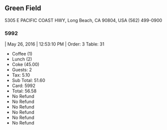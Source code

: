 ## Green Field
5305 E PACIFIC COAST HWY, Long Beach, CA 90804, USA
(562) 499-0900
### 5992
| May 26, 2016 | 12:53:10 PM |
Order: 3
Table: 31
- Coffee (1)
- Lunch (2)
- Coke (45.00)
- Guests: 2
- Tax: 5.10
- Sub Total: 51.60
- Card: 5992
- Total: 56.58
- No Refund
- No Refund
- No Refund
- No Refund
- No Refund
- No Refund